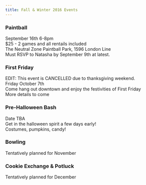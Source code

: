 ```yaml
---
title: Fall & Winter 2016 Events
---
```


### Paintball
September 16th 6-8pm  
$25 - 2 games and all rentails included  
The Neutral Zone Paintball Park, 1596 London Line  
Must RSVP to Natasha by September 9th at latest.  


### First Friday
EDIT: This event is CANCELLED due to thanksgiving weekend.  
Friday October 7th  
Come hang out downtown and enjoy the festivities of First Friday  
More details to come

### Pre-Halloween Bash
Date TBA  
Get in the halloween spirit a few days early!  
Costumes, pumpkins, candy!

### Bowling
Tentatively planned for November

### Cookie Exchange & Potluck
Tentatively planned for December
